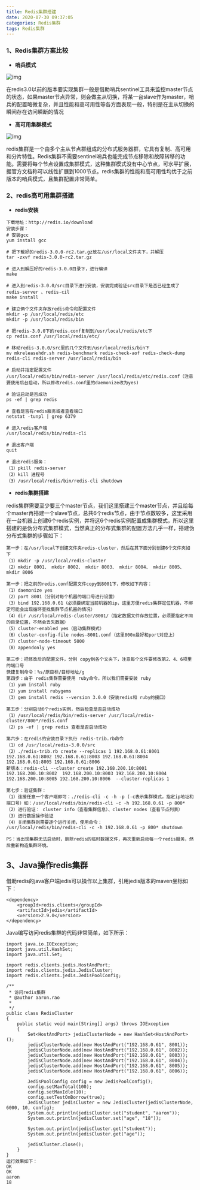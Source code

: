 ```yaml
---
title: Redis集群搭建
date: 2020-07-30 09:37:05
categories: Redis集群
tags: Redis集群
---
```


### 1、Redis集群方案比较

- **哨兵模式**

![img](https://static.oschina.net/uploads/img/201803/29191414_Dwf2.jpg)

在redis3.0以前的版本要实现集群一般是借助哨兵sentinel工具来监控master节点的状态，如果master节点异常，则会做主从切换，将某一台slave作为master，哨兵的配置略微复杂，并且性能和高可用性等各方面表现一般，特别是在主从切换的瞬间存在访问瞬断的情况
<!--more-->
- **高可用集群模式**

![img](https://static.oschina.net/uploads/space/2018/0330/181526_7mpT_3796575.png)

redis集群是一个由多个主从节点群组成的分布式服务器群，它具有复制、高可用和分片特性。Redis集群不需要sentinel哨兵也能完成节点移除和故障转移的功能。需要将每个节点设置成集群模式，这种集群模式没有中心节点，可水平扩展，据官方文档称可以线性扩展到1000节点。redis集群的性能和高可用性均优于之前版本的哨兵模式，且集群配置非常简单。

### **2、redis高可用集群搭建**

- **redis安装**

```
下载地址：http://redis.io/download
安装步骤：
# 安装gcc
yum install gcc

# 把下载好的redis-3.0.0-rc2.tar.gz放在/usr/local文件夹下，并解压
tar -zxvf redis-3.0.0-rc2.tar.gz

# 进入到解压好的redis-3.0.0目录下，进行编译
make

# 进入到redis-3.0.0/src目录下进行安装，安装完成验证src目录下是否已经生成了redis-server 、redis-cil
make install

# 建立俩个文件夹存放redis命令和配置文件
mkdir -p /usr/local/redis/etc
mkdir -p /usr/local/redis/bin

# 把redis-3.0.0下的redis.conf复制到/usr/local/redis/etc下
cp redis.conf /usr/local/redis/etc/

# 移动redis-3.0.0/src里的几个文件到/usr/local/redis/bin下
mv mkreleasehdr.sh redis-benchmark redis-check-aof redis-check-dump redis-cli redis-server /usr/local/redis/bin

# 启动并指定配置文件
/usr/local/redis/bin/redis-server /usr/local/redis/etc/redis.conf（注意要使用后台启动，所以修改redis.conf里的daemonize改为yes)

# 验证启动是否成功
ps -ef | grep redis 

# 查看是否有redis服务或者查看端口
netstat -tunpl | grep 6379

# 进入redis客户端 
/usr/local/redis/bin/redis-cli 

# 退出客户端
quit

# 退出redis服务： 
（1）pkill redis-server 
（2）kill 进程号                       
（3）/usr/local/redis/bin/redis-cli shutdown
```

- **redis集群搭建**

redis集群需要至少要三个master节点，我们这里搭建三个master节点，并且给每个master再搭建一个slave节点，总共6个redis节点，由于节点数较多，这里采用在一台机器上创建6个redis实例，并将这6个redis实例配置成集群模式，所以这里搭建的是伪分布式集群模式，当然真正的分布式集群的配置方法几乎一样，搭建伪分布式集群的步骤如下：

```
第一步：在/usr/local下创建文件夹redis-cluster，然后在其下面分别创建6个文件夾如下
（1）mkdir -p /usr/local/redis-cluster
（2）mkdir 8001、 mkdir 8002、 mkdir 8003、 mkdir 8004、 mkdir 8005、 mkdir 8006

第一步：把之前的redis.conf配置文件copy到8001下，修改如下内容：
（1）daemonize yes
（2）port 8001（分别对每个机器的端口号进行设置）
（3）bind 192.168.0.61（必须要绑定当前机器的ip，这里方便redis集群定位机器，不绑定可能会出现循环查找集群节点机器的情况）
（4）dir /usr/local/redis-cluster/8001/（指定数据文件存放位置，必须要指定不同的目录位置，不然会丢失数据）
（5）cluster-enabled yes（启动集群模式）
（6）cluster-config-file nodes-8001.conf（这里800x最好和port对应上）
（7）cluster-node-timeout 5000
（8）appendonly yes

第三步：把修改后的配置文件，分别 copy到各个文夹下，注意每个文件要修改第2、4、6项里的端口号
快捷复制命令：%s/原目标/目标地址/g    
第四步：由于 redis集群需要使用 ruby命令，所以我们需要安装 ruby
（1）yum install ruby
（2）yum install rubygems
（3）gem install redis --version 3.0.0（安装redis和 ruby的接囗）

第五步：分别启动6个redis实例，然后检查是否启动成功
（1）/usr/local/redis/bin/redis-server /usr/local/redis-cluster/800*/redis.conf
（2）ps -ef | grep redis 查看是否启动成功

第六步：在redis的安装目录下执行 redis-trib.rb命令
（1）cd /usr/local/redis-3.0.0/src
（2）./redis-trib.rb create --replicas 1 192.168.0.61:8001 192.168.0.61:8002 192.168.0.61:8003 192.168.0.61:8004 192.168.0.61:8005 192.168.0.61:8006
新版本：redis-cli --cluster create 192.168.200.10:8001 192.168.200.10:8002  192.168.200.10:8003 192.168.200.10:8004 192.168.200.10:8005 192.168.200.10:8006  --cluster-replicas 1

第七步：验证集群：
（1）连接任意一个客户端即可：./redis-cli -c -h -p (-c表示集群模式，指定ip地址和端口号）如：/usr/local/redis/bin/redis-cli -c -h 192.168.0.61 -p 800*
（2）进行验证： cluster info（查看集群信息）、cluster nodes（查看节点列表）
（3）进行数据操作验证
（4）关闭集群则需要逐个进行关闭，使用命令：
/usr/local/redis/bin/redis-cli -c -h 192.168.0.61 -p 800* shutdown

PS：当出现集群无法启动时，删除redis的临时数据文件，再次重新启动每一个redis服务，然后重新构造集群环境。
```



## 3、Java操作redis集群

借助redis的java客户端jedis可以操作以上集群，引用jedis版本的maven坐标如下：

```
<dependency>
    <groupId>redis.clients</groupId>
    <artifactId>jedis</artifactId>
    <version>2.9.0</version>
</dependency>
```

Java编写访问redis集群的代码非常简单，如下所示：

```
import java.io.IOException;
import java.util.HashSet;
import java.util.Set;

import redis.clients.jedis.HostAndPort;
import redis.clients.jedis.JedisCluster;
import redis.clients.jedis.JedisPoolConfig;

/**
 * 访问redis集群
 * @author aaron.rao
 *
 */
public class RedisCluster 
{
    public static void main(String[] args) throws IOException
    {
        Set<HostAndPort> jedisClusterNode = new HashSet<HostAndPort>();
        jedisClusterNode.add(new HostAndPort("192.168.0.61", 8001));
        jedisClusterNode.add(new HostAndPort("192.168.0.61", 8002));
        jedisClusterNode.add(new HostAndPort("192.168.0.61", 8003));
        jedisClusterNode.add(new HostAndPort("192.168.0.61", 8004));
        jedisClusterNode.add(new HostAndPort("192.168.0.61", 8005));
        jedisClusterNode.add(new HostAndPort("192.168.0.61", 8006));
        
        JedisPoolConfig config = new JedisPoolConfig();
        config.setMaxTotal(100);
        config.setMaxIdle(10);
        config.setTestOnBorrow(true);
        JedisCluster jedisCluster = new JedisCluster(jedisClusterNode, 6000, 10, config);
        System.out.println(jedisCluster.set("student", "aaron"));
        System.out.println(jedisCluster.set("age", "18"));
        
        System.out.println(jedisCluster.get("student"));
        System.out.println(jedisCluster.get("age"));
        
        jedisCluster.close();
    }
}
运行效果如下：
OK
OK
aaron
18
```
